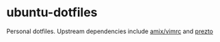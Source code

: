 # ubuntu-dotfiles

Personal dotfiles. Upstream dependencies include [amix/vimrc](https://github.com/amix/vimrc) and [prezto](https://github.com/sorin-ionescu/prezto)
